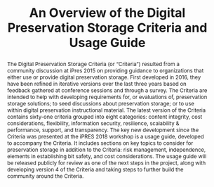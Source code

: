 ---
abstract: "The Digital Preservation Storage Criteria (or “Criteria”) resulted from
  a community discussion at iPres 2015 on providing guidance to organizations that
  either use or provide digital preservation storage. First developed in 2016, they
  have been refined in iterative versions over the last three years based on feedback
  gathered at conference sessions and through a survey. The Criteria are intended
  to help with developing requirements for, or evaluations of, preservation storage
  solutions; to seed discussions about preservation storage; or to use within digital
  preservation instructional material. The latest version of the Criteria contains
  sixty-one criteria grouped into eight categories: content integrity, cost considerations,
  flexibility, information security, resilience, scalability & performance, support,
  and transparency. \nThe key new development since the Criteria was presented at
  the iPRES 2018 workshop is a usage guide, developed to accompany the Criteria. It
  includes sections on key topics to consider for preservation storage in addition
  to the Criteria: risk management, independence, elements in establishing bit safety,
  and cost considerations. The usage guide will be released publicly for review as
  one of the next steps in the project, along with developing version 4 of the Criteria
  and taking steps to further build the community around the Criteria."
creators:
- McGovern, Nancy Y
- Schaefer, Sibyl
- Goethals, Andrea
- Zierau, Eld
date: null
document_url: https://services.phaidra.univie.ac.at/api/object/o:1079720/download
grand_parent: iPRES
institutions: []
keywords: []
landing_page_url: https://phaidra.univie.ac.at/o:1079720
language: eng
layout: publication
license: CC BY 4.0 International
notes_url: null
parent: iPRES 2019
presentation_url: null
publication_type: paper
size: 234929
source_name: iPRES
title: 'An Overview of the Digital Preservation Storage Criteria and Usage Guide '
year: 2019
---